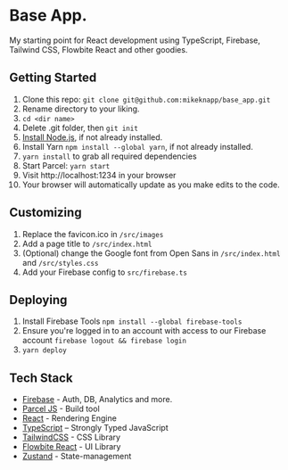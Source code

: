 # Base App.

My starting point for React development using TypeScript, Firebase, Tailwind CSS, Flowbite React and other goodies.

## Getting Started

1. Clone this repo: `git clone git@github.com:mikeknapp/base_app.git`
2. Rename directory to your liking.
3. `cd <dir name>`
4. Delete .git folder, then `git init`
5. [Install Node.js](https://nodejs.org/en/download), if not already installed.
6. Install Yarn `npm install --global yarn`, if not already installed.
7. `yarn install` to grab all required dependencies
8. Start Parcel: `yarn start`
9. Visit http://localhost:1234 in your browser
10. Your browser will automatically update as you make edits to the code.

## Customizing

1. Replace the favicon.ico in `/src/images`
2. Add a page title to `/src/index.html`
3. (Optional) change the Google font from Open Sans in `/src/index.html` and `/src/styles.css`
4. Add your Firebase config to `src/firebase.ts`

## Deploying

1. Install Firebase Tools `npm install --global firebase-tools`
2. Ensure you're logged in to an account with access to our Firebase account `firebase logout && firebase login`
3. `yarn deploy`

## Tech Stack

- [Firebase](https://www.firebase.com) - Auth, DB, Analytics and more.
- [Parcel JS](https://parceljs.org/) - Build tool
- [React](https://react.dev/) - Rendering Engine
- [TypeScript](https://www.typescriptlang.org/) – Strongly Typed JavaScript
- [TailwindCSS](https://tailwindcss.com/) - CSS Library
- [Flowbite React](https://flowbite-react.com/) - UI Library
- [Zustand](https://github.com/pmndrs/zustand) - State-management
